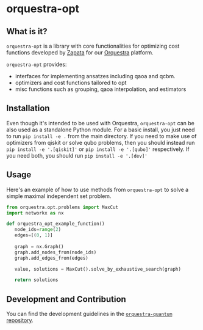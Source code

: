 # orquestra-opt

## What is it?

`orquestra-opt` is a library with core functionalities for optimizing cost functions developed by [Zapata](https://www.zapatacomputing.com) for our [Orquestra](https://www.zapatacomputing.com/orquestra/) platform.

`orquestra-opt` provides:

- interfaces for implementing ansatzes including qaoa and qcbm.
- optimizers and cost functions tailored to opt
- misc functions such as grouping, qaoa interpolation, and estimators

## Installation

Even though it's intended to be used with Orquestra, `orquestra-opt` can be also used as a standalone Python module.
For a basic install, you just need to run `pip install -e .` from the main directory.
If you need to make use of optimizers from qiskit or solve qubo problems, then you should instead run `pip install -e '.[qiskit]'` or `pip install -e '.[qubo]'` respectively. If you need both, you should run `pip install -e '.[dev]'`

## Usage

Here's an example of how to use methods from `orquestra-opt` to solve a simple maximal independent set problem.

```python
from orquestra.opt.problems import MaxCut
import networkx as nx

def orquestra_opt_example_function()
   node_ids=range(2)
   edges=[(0, 1)]
   
   graph = nx.Graph()
   graph.add_nodes_from(node_ids)
   graph.add_edges_from(edges)

   value, solutions = MaxCut().solve_by_exhaustive_search(graph)

   return solutions
```

## Development and Contribution

You can find the development guidelines in the [`orquestra-quantum` repository](https://github.com/zapatacomputing/orquestra-quantum).